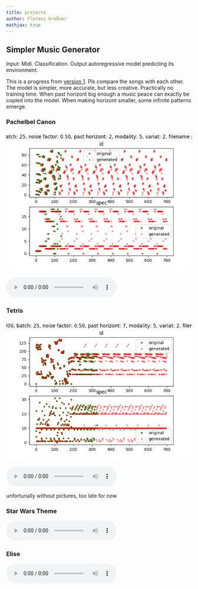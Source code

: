 ```yaml
---
title: projects
author: Florens Greßner
mathjax: true
---
```


## Simpler Music Generator

Input: Midi. Classification. Output autoregressive model predicting its environment.

This is a progress from [version 1](../musicgen). Pls compare the songs with each other. The model is simpler, more accurate, but less creative. Practically no training time. When past horizont big enough a music peace can exactly be copied into the model. When making horizont smaller, some infinite patterns emerge.

### Pachelbel Canon

![pachelbel](./pachelbel_canon_01.png)

<audio controls="controls">
  <source type="audio/wav" src="./nc_pachelbel_canon02.wav"></source>
  <p>Your browser does not support the audio element.</p>
</audio>

### Tetris

![tetris](./tetris01.png)

<audio controls="controls">
  <source type="audio/wav" src="./nc_tetris.wav"></source>
  <p>Your browser does not support the audio element.</p>
</audio>

unfortunally without pictures, too late for now

### Star Wars Theme

<audio controls="controls">
  <source type="audio/wav" src="./nc_starwars.wav"></source>
  <p>Your browser does not support the audio element.</p>
</audio>

### Elise

<audio controls="controls">
  <source type="audio/wav" src="./nc_elise.wav"></source>
  <p>Your browser does not support the audio element.</p>
</audio>


